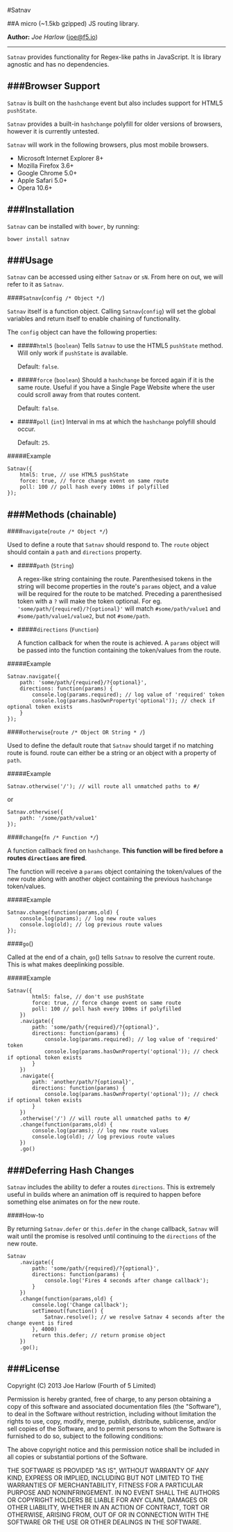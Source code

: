 #Satnav

##A micro (~1.5kb gzipped) JS routing library.

**Author:** *Joe Harlow* (<joe@f5.io>)

---
`Satnav` provides functionality for Regex-like paths in JavaScript. It is library agnostic and has no dependencies.

###Browser Support
---

`Satnav` is built on the `hashchange` event but also includes support for HTML5 `pushState`.

`Satnav` provides a built-in `hashchange` polyfill for older versions of browsers, however it is currently untested.

`Satnav` will work in the following browsers, plus most mobile browsers.

- Microsoft Internet Explorer 8+
- Mozilla Firefox 3.6+
- Google Chrome 5.0+
- Apple Safari 5.0+
- Opera 10.6+

###Installation
---

`Satnav` can be installed with `bower`, by running:

`bower install satnav`

###Usage
---

`Satnav` can be accessed using either `Satnav` or `sN`. From here on out, we will refer to it as `Satnav`.

####`Satnav`(`config /* Object */`)

`Satnav` itself is a function object. Calling `Satnav`(`config`) will set the global variables and return itself to enable chaining of functionality.

The `config` object can have the following properties:

- #####`html5` (`boolean`)
	Tells `Satnav` to use the HTML5 `pushState` method. Will only work if `pushState` is available.
	
	Default: `false`.
- #####`force` (`boolean`)
	Should a `hashchange` be forced again if it is the same route. Useful if you have a Single Page Website where the user could scroll away from that routes content.
	
	Default: `false`.
- #####`poll` (`int`)
	Interval in ms at which the `hashchange` polyfill should occur.
	
	Default: `25`.

#####Example

    Satnav({
	    html5: true, // use HTML5 pushState
	    force: true, // force change event on same route
	    poll: 100 // poll hash every 100ms if polyfilled
    });



###Methods (chainable)
---

####`navigate`(`route /* Object */`)

Used to define a route that `Satnav` should respond to. The `route` object should contain a `path` and `directions` property.

- #####`path` (`String`)

	A regex-like string containing the route. Parenthesised tokens in the string will become properties in the route's `params` object, and a value will be required for the route to be matched. Preceding a parenthesised token with a `?` will make the token optional. For eg. `'some/path/{required}/?{optional}'` will match `#some/path/value1` and `#some/path/value1/value2`, but not `#some/path`.

- #####`directions` (`Function`)

	A function callback for when the route is achieved. A `params` object will be passed into the function containing the token/values from the route.

#####Example

    Satnav.navigate({
    	path: 'some/path/{required}/?{optional}',
    	directions: function(params) {
    		console.log(params.required); // log value of 'required' token  
    		console.log(params.hasOwnProperty('optional')); // check if optional token exists      
    	}
    });

####`otherwise`(`route /* Object OR String * /`)

Used to define the default route that `Satnav` should target if no matching route is found.
route can either be a string or an object with a property of `path`.

#####Example

    Satnav.otherwise('/'); // will route all unmatched paths to #/
    
or

    Satnav.otherwise({
    	path: '/some/path/value1'
    });

####`change`(`fn /* Function */`)

A function callback fired on `hashchange`. **This function will be fired before a routes `directions` are fired**.

The function will receive a `params` object containing the token/values of the new route along with another object containing the previous `hashchange` token/values.

#####Example

    Satnav.change(function(params,old) {
    	console.log(params); // log new route values
    	console.log(old); // log previous route values
    });



####`go`()

Called at the end of a chain, `go`() tells `Satnav` to resolve the current route. This is what makes deeplinking possible.

#####Example

    Satnav({
		    html5: false, // don't use pushState
		    force: true, // force change event on same route
		    poll: 100 // poll hash every 100ms if polyfilled
    	})
    	.navigate({
    		path: 'some/path/{required}/?{optional}',
    		directions: function(params) {
    			console.log(params.required); // log value of 'required' token  
    			console.log(params.hasOwnProperty('optional')); // check if optional token exists      
    		}
    	})
    	.navigate({
    		path: 'another/path/?{optional}',
    		directions: function(params) {  
    			console.log(params.hasOwnProperty('optional')); // check if optional token exists      
    		}
    	})
    	.otherwise('/') // will route all unmatched paths to #/
    	.change(function(params,old) {
    		console.log(params); // log new route values
    		console.log(old); // log previous route values
    	})
    	.go()
    

###Deferring Hash Changes
---

`Satnav` includes the ability to defer a routes `directions`. This is extremely useful in builds where an animation off is required to happen before something else animates on for the new route.

####How-to

By returning `Satnav.defer` or `this.defer` in the `change` callback, `Satnav` will wait until the promise is resolved until continuing to the `directions` of the new route.

    Satnav
    	.navigate({
    		path: 'some/path/{required}/?{optional}',
    		directions: function(params) {
    			console.log('Fires 4 seconds after change callback');
    		}
    	})
    	.change(function(params,old) {
    		console.log('Change callback');
    		setTimeout(function() {
    			Satnav.resolve(); // we resolve Satnav 4 seconds after the change event is fired
    		}, 4000)
    		return this.defer; // return promise object
    	})
    	.go();
    	
###License
---

Copyright (C) 2013 Joe Harlow (Fourth of 5 Limited)

Permission is hereby granted, free of charge, to any person obtaining a copy of this software and associated documentation files (the "Software"), to deal in the Software without restriction, including without limitation the rights to use, copy, modify, merge, publish, distribute, sublicense, and/or sell copies of the Software, and to permit persons to whom the Software is furnished to do so, subject to the following conditions:

The above copyright notice and this permission notice shall be included in all copies or substantial portions of the Software.

THE SOFTWARE IS PROVIDED "AS IS", WITHOUT WARRANTY OF ANY KIND, EXPRESS OR IMPLIED, INCLUDING BUT NOT LIMITED TO THE WARRANTIES OF MERCHANTABILITY, FITNESS FOR A PARTICULAR PURPOSE AND NONINFRINGEMENT. IN NO EVENT SHALL THE AUTHORS OR COPYRIGHT HOLDERS BE LIABLE FOR ANY CLAIM, DAMAGES OR OTHER LIABILITY, WHETHER IN AN ACTION OF CONTRACT, TORT OR OTHERWISE, ARISING FROM, OUT OF OR IN CONNECTION WITH THE SOFTWARE OR THE USE OR OTHER DEALINGS IN THE SOFTWARE.




